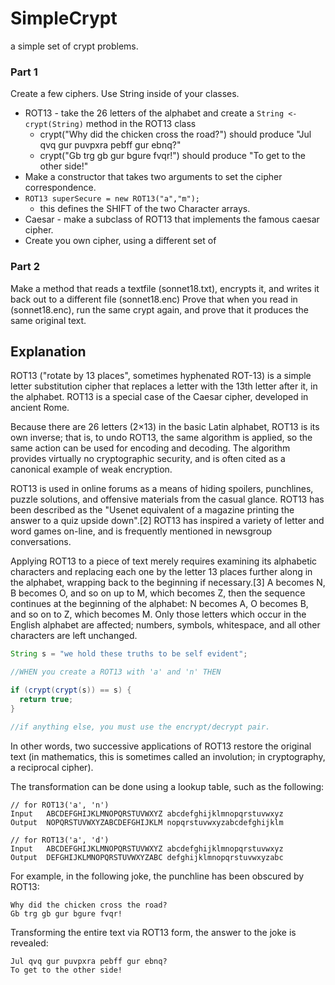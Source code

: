 # SimpleCrypt
a simple set of crypt problems.

### Part 1
Create a few ciphers. Use String inside of your classes.

* ROT13 - take the 26 letters of the alphabet and create a `String <- crypt(String)` method in the ROT13 class
  * crypt("Why did the chicken cross the road?") should produce "Jul qvq gur puvpxra pebff gur ebnq?"
  * crypt("Gb trg gb gur bgure fvqr!") should produce "To get to the other side!"
* Make a constructor that takes two arguments to set the cipher correspondence.
* `ROT13 superSecure = new ROT13("a","m");`
  * this defines the SHIFT of the two Character arrays.
* Caesar - make a subclass of ROT13 that implements the famous caesar cipher.
* Create you own cipher, using a different set of 

### Part 2

Make a method that reads a textfile (sonnet18.txt), encrypts it, and writes it back out to a different file 
(sonnet18.enc)
Prove that when you read in (sonnet18.enc), run the same crypt again, and prove that it produces the same 
original text.

## Explanation

ROT13 ("rotate by 13 places", sometimes hyphenated ROT-13) is a simple letter substitution cipher that replaces a letter
with the 13th letter after it, in the alphabet. ROT13 is a special case of the Caesar cipher, developed in ancient Rome.

Because there are 26 letters (2×13) in the basic Latin alphabet, ROT13 is its own inverse; that is, to undo ROT13,
the same algorithm is applied, so the same action can be used for encoding and decoding. The algorithm provides virtually
no cryptographic security, and is often cited as a canonical example of weak encryption.

ROT13 is used in online forums as a means of hiding spoilers, punchlines, puzzle solutions, and offensive materials 
from the casual glance. ROT13 has been described as the "Usenet equivalent of a magazine printing the answer to a quiz
upside down".[2] ROT13 has inspired a variety of letter and word games on-line, and is frequently mentioned in newsgroup 
conversations.

Applying ROT13 to a piece of text merely requires examining its alphabetic characters and replacing each one by the 
letter 13 places further along in the alphabet, wrapping back to the beginning if necessary.[3] A becomes N, B becomes O, 
and so on up to M, which becomes Z, then the sequence continues at the beginning of the alphabet: N becomes A, 
O becomes B, and so on to Z, which becomes M. Only those letters which occur in the English alphabet are affected; 
numbers, symbols, whitespace, and all other characters are left unchanged.

```Java
String s = "we hold these truths to be self evident";

//WHEN you create a ROT13 with 'a' and 'n' THEN 

if (crypt(crypt(s)) == s) {
  return true;
}

//if anything else, you must use the encrypt/decrypt pair.
```
In other words, two successive applications of ROT13 restore the original text (in mathematics, this is sometimes 
called an involution; in cryptography, a reciprocal cipher).

The transformation can be done using a lookup table, such as the following:

```
// for ROT13('a', 'n')
Input	ABCDEFGHIJKLMNOPQRSTUVWXYZ abcdefghijklmnopqrstuvwxyz
Output	NOPQRSTUVWXYZABCDEFGHIJKLM nopqrstuvwxyzabcdefghijklm

// for ROT13('a', 'd')
Input	ABCDEFGHIJKLMNOPQRSTUVWXYZ abcdefghijklmnopqrstuvwxyz
Output	DEFGHIJKLMNOPQRSTUVWXYZABC defghijklmnopqrstuvwxyzabc
```
For example, in the following joke, the punchline has been obscured by ROT13:

```
Why did the chicken cross the road?
Gb trg gb gur bgure fvqr!
```
Transforming the entire text via ROT13 form, the answer to the joke is revealed:
```
Jul qvq gur puvpxra pebff gur ebnq?
To get to the other side!
```

